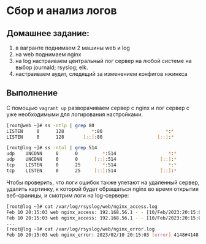 # Сбор и анализ логов
## Домашнее задание:
1. в вагранте поднимаем 2 машины web и log
2. на web поднимаем nginx
3. на log настраиваем центральный лог сервер на любой системе на выбор
    journald;
    rsyslog;
    elk.
4. настраиваем аудит, следящий за изменением конфигов нжинкса

## Выполнение

С помощью `vagrant up` разворачиваем сервер с nginx и лог сервер с уже необходимыми для логирования настройками.

```bash
[root@web ~]# ss -ntlp | grep 80
LISTEN     0      128          *:80                       *:*                   users:(("nginx",pid=4151,fd=5),("nginx",pid=4149,fd=5))
LISTEN     0      128       [::]:80                    [::]:*                   users:(("nginx",pid=4151,fd=6),("nginx",pid=4149,fd=6))
```

```bash
[root@log ~]# ss -ntul | grep 514
udp    UNCONN     0      0         *:514                   *:*                  
udp    UNCONN     0      0      [::]:514                [::]:*                  
tcp    LISTEN     0      25        *:514                   *:*                  
tcp    LISTEN     0      25     [::]:514                [::]:*           
```

Чтобы проверить, что логи ошибок также улетают на удаленный сервер, удалить картинку, к
которой будет обращаться nginx во время открытия веб-сраницы, и смотрим логи на log-сервере:

```bash
[root@log ~]# cat /var/log/rsyslog/web/nginx_access.log
Feb 10 20:15:03 web nginx_access: 192.168.56.1 - - [10/Feb/2023:20:15:03 +0300] "GET /img/header-background.png HTTP/1.1" 200 82896 "http://192.168.56.10/" "Mozilla/5.0 (X11; Linux x86_64; rv:109.0) Gecko/20100101 Firefox/109.0"
Feb 10 20:15:03 web nginx_access: 192.168.56.1 - - [10/Feb/2023:20:15:03 +0300] "GET /favicon.ico HTTP/1.1" 404 3650 "http://192.168.56.10/" "Mozilla/5.0 (X11; Linux x86_64; rv:109.0) Gecko/20100101 Firefox/109.0"
...
[root@log ~]# cat /var/log/rsyslog/web/nginx_error.log
Feb 10 20:15:03 web nginx_error: 2023/02/10 20:15:03 [error] 4148#4148: *1 open() "/usr/share/nginx/html/favicon.ico" failed (2: No such file or directory), client: 192.168.56.1, server: _, request: "GET /favicon.ico HTTP/1.1", host: "192.168.56.10", referrer: "http://192.168.56.10/"
```

